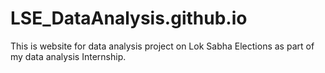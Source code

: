 # LSE_DataAnalysis.github.io
This is website for data analysis project on Lok Sabha Elections as part of my data analysis Internship.
